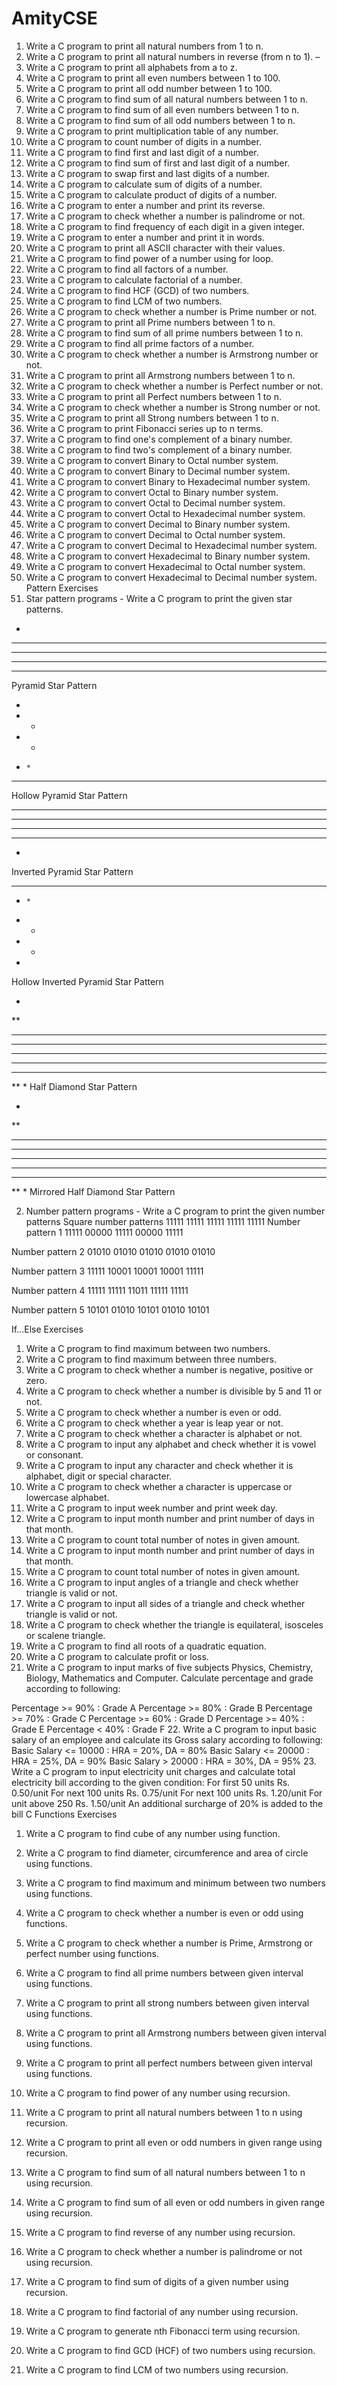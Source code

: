 # AmityCSE
1.	Write a C program to print all natural numbers from 1 to n. 
2.	 Write a C program to print all natural numbers in reverse (from n to 1). – 
3.	Write a C program to print all alphabets from a to z.  
4.	Write a C program to print all even numbers between 1 to 100.  
5.	Write a C program to print all odd number between 1 to 100.
6.	Write a C program to find sum of all natural numbers between 1 to n.
7.	Write a C program to find sum of all even numbers between 1 to n.
8.	Write a C program to find sum of all odd numbers between 1 to n.
9.	Write a C program to print multiplication table of any number.
10.	Write a C program to count number of digits in a number.
11.	Write a C program to find first and last digit of a number.
12.	Write a C program to find sum of first and last digit of a number.
13.	Write a C program to swap first and last digits of a number.
14.	Write a C program to calculate sum of digits of a number.
15.	Write a C program to calculate product of digits of a number.
16.	Write a C program to enter a number and print its reverse.
17.	Write a C program to check whether a number is palindrome or not.
18.	Write a C program to find frequency of each digit in a given integer.
19.	Write a C program to enter a number and print it in words.
20.	Write a C program to print all ASCII character with their values.
21.	Write a C program to find power of a number using for loop.
22.	Write a C program to find all factors of a number.
23.	Write a C program to calculate factorial of a number.
24.	Write a C program to find HCF (GCD) of two numbers.
25.	Write a C program to find LCM of two numbers.
26.	Write a C program to check whether a number is Prime number or not.
27.	Write a C program to print all Prime numbers between 1 to n.
28.	Write a C program to find sum of all prime numbers between 1 to n.
29.	Write a C program to find all prime factors of a number.
30.	Write a C program to check whether a number is Armstrong number or not.
31.	Write a C program to print all Armstrong numbers between 1 to n.
32.	Write a C program to check whether a number is Perfect number or not.
33.	Write a C program to print all Perfect numbers between 1 to n.
34.	Write a C program to check whether a number is Strong number or not.
35.	Write a C program to print all Strong numbers between 1 to n.
36.	Write a C program to print Fibonacci series up to n terms. 
37.	Write a C program to find one's complement of a binary number. 
38.	Write a C program to find two's complement of a binary number.
39.	Write a C program to convert Binary to Octal number system. 
40.	Write a C program to convert Binary to Decimal number system.
41.	Write a C program to convert Binary to Hexadecimal number system.
42.	Write a C program to convert Octal to Binary number system.
43.	Write a C program to convert Octal to Decimal number system.
44.	Write a C program to convert Octal to Hexadecimal number system.
45.	Write a C program to convert Decimal to Binary number system.
46.	Write a C program to convert Decimal to Octal number system.
47.	Write a C program to convert Decimal to Hexadecimal number system.
48.	Write a C program to convert Hexadecimal to Binary number system.
49.	Write a C program to convert Hexadecimal to Octal number system.
50.	Write a C program to convert Hexadecimal to Decimal number system.
Pattern Exercises
1.	Star pattern programs - Write a C program to print the given star patterns.

*
***
*****
*******
*********
Pyramid Star Pattern

*
* *
*   *
*     *
*********
Hollow Pyramid Star Pattern

*********
*******
*****
***
*
Inverted Pyramid Star Pattern

*********
*     *
*   *
* *
*
Hollow Inverted Pyramid Star Pattern

*
**
***
****
*****
****
***
**
*
Half Diamond Star Pattern

*
**
***
****
*****
****
***
**
*
Mirrored Half Diamond Star Pattern





2.	Number pattern programs - Write a C program to print the given number patterns
Square number patterns
11111
11111
11111
11111
11111
Number pattern 1
11111
00000
11111
00000
11111

Number pattern 2
01010
01010
01010
01010
01010

Number pattern 3
11111
10001
10001
10001
11111



Number pattern 4
11111
11111
11011
11111
11111

Number pattern 5
10101
01010
10101
01010
10101

If…Else Exercises
1.	Write a C program to find maximum between two numbers.
2.	Write a C program to find maximum between three numbers.
3.	Write a C program to check whether a number is negative, positive or zero.
4.	Write a C program to check whether a number is divisible by 5 and 11 or not.
5.	Write a C program to check whether a number is even or odd.
6.	Write a C program to check whether a year is leap year or not.
7.	Write a C program to check whether a character is alphabet or not.
8.	Write a C program to input any alphabet and check whether it is vowel or consonant.
9.	Write a C program to input any character and check whether it is alphabet, digit or special character.
10.	Write a C program to check whether a character is uppercase or lowercase alphabet.
11.	Write a C program to input week number and print week day.
12.	Write a C program to input month number and print number of days in that month.
13.	Write a C program to count total number of notes in given amount.
14.	Write a C program to input month number and print number of days in that month.
15.	Write a C program to count total number of notes in given amount.
16.	Write a C program to input angles of a triangle and check whether triangle is valid or not.
17.	Write a C program to input all sides of a triangle and check whether triangle is valid or not.
18.	Write a C program to check whether the triangle is equilateral, isosceles or scalene triangle.
19.	Write a C program to find all roots of a quadratic equation.
20.	Write a C program to calculate profit or loss.
21.	Write a C program to input marks of five subjects Physics, Chemistry, Biology, Mathematics and Computer. Calculate percentage and grade according to following:

Percentage >= 90% : Grade A
Percentage >= 80% : Grade B
Percentage >= 70% : Grade C
Percentage >= 60% : Grade D
Percentage >= 40% : Grade E
Percentage < 40% : Grade F
22.	Write a C program to input basic salary of an employee and calculate its Gross salary according to following:
Basic Salary <= 10000 : HRA = 20%, DA = 80%
Basic Salary <= 20000 : HRA = 25%, DA = 90%
Basic Salary > 20000 : HRA = 30%, DA = 95%
23.	Write a C program to input electricity unit charges and calculate total electricity bill according to the given condition:
For first 50 units Rs. 0.50/unit
For next 100 units Rs. 0.75/unit
For next 100 units Rs. 1.20/unit
For unit above 250 Rs. 1.50/unit
An additional surcharge of 20% is added to the bill
C Functions Exercises
1.	Write a C program to find cube of any number using function.
2.	Write a C program to find diameter, circumference and area of circle using functions.
3.	Write a C program to find maximum and minimum between two numbers using functions.
4.	Write a C program to check whether a number is even or odd using functions.
5.	Write a C program to check whether a number is Prime, Armstrong or perfect number using functions.
 
6.	Write a C program to find all prime numbers between given interval using functions.
7.	Write a C program to print all strong numbers between given interval using functions.
8.	Write a C program to print all Armstrong numbers between given interval using functions.
9.	Write a C program to print all perfect numbers between given interval using functions.
10.	Write a C program to find power of any number using recursion.
11.	Write a C program to print all natural numbers between 1 to n using recursion.
12.	Write a C program to print all even or odd numbers in given range using recursion.
13.	Write a C program to find sum of all natural numbers between 1 to n using recursion.
14.	Write a C program to find sum of all even or odd numbers in given range using recursion.
15.	Write a C program to find reverse of any number using recursion.
16.	Write a C program to check whether a number is palindrome or not using recursion.
17.	Write a C program to find sum of digits of a given number using recursion.
18.	Write a C program to find factorial of any number using recursion.
19.	Write a C program to generate nth Fibonacci term using recursion.
20.	Write a C program to find GCD (HCF) of two numbers using recursion.
21.	Write a C program to find LCM of two numbers using recursion.

 






